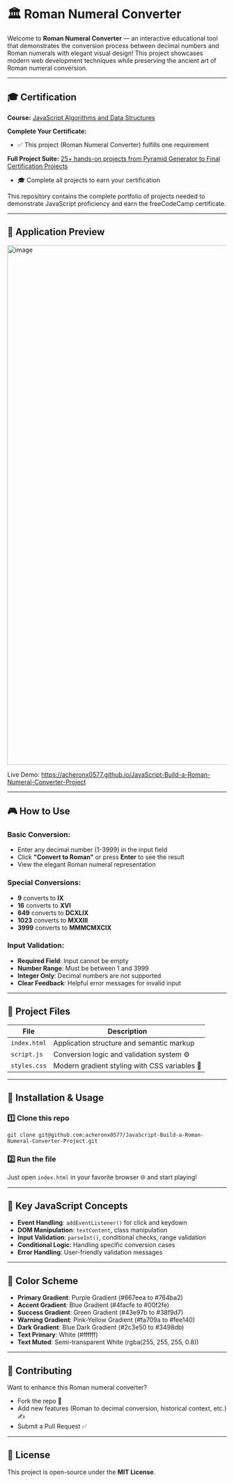 # 🏛️ Roman Numeral Converter

Welcome to **Roman Numeral Converter** — an interactive educational tool that demonstrates the conversion process between decimal numbers and Roman numerals with elegant visual design! This project showcases modern web development techniques while preserving the ancient art of Roman numeral conversion.

---

## 🎓 Certification

**Course:** [JavaScript Algorithms and Data Structures](https://www.freecodecamp.org/learn/javascript-algorithms-and-data-structures-v8)

**Complete Your Certificate:**
- ✅ This project (Roman Numeral Converter) fulfills one requirement

**Full Project Suite:** [25+ hands-on projects from Pyramid Generator to Final Certification Projects](https://github.com/acheronx0577/JavaScript-Algorithms-and-Data-Structures)
- 🎓 Complete all projects to earn your certification

This repository contains the complete portfolio of projects needed to demonstrate JavaScript proficiency and earn the freeCodeCamp certificate.

---

## 📸 Application Preview

<img width="1065" height="1191" alt="image" src="https://github.com/user-attachments/assets/72f98b60-7ca6-4469-bc9f-7abf7c7f6330" />

Live Demo: https://acheronx0577.github.io/JavaScript-Build-a-Roman-Numeral-Converter-Project

---

## 🎮 How to Use

### Basic Conversion:
- Enter any decimal number (1-3999) in the input field
- Click **"Convert to Roman"** or press **Enter** to see the result
- View the elegant Roman numeral representation

### Special Conversions:
- **9** converts to **IX**
- **16** converts to **XVI** 
- **649** converts to **DCXLIX**
- **1023** converts to **MXXIII**
- **3999** converts to **MMMCMXCIX**

### Input Validation:
- **Required Field**: Input cannot be empty
- **Number Range**: Must be between 1 and 3999
- **Integer Only**: Decimal numbers are not supported
- **Clear Feedback**: Helpful error messages for invalid input

---

## 🧩 Project Files

| File | Description |
|------|-------------|
| `index.html` | Application structure and semantic markup |
| `script.js` | Conversion logic and validation system ⚙️ |
| `styles.css` | Modern gradient styling with CSS variables 🎨 |

---

## 🧰 Installation & Usage

### 1️⃣ Clone this repo
```
git clone git@github.com:acheronx0577/JavaScript-Build-a-Roman-Numeral-Converter-Project.git
```

### 2️⃣ Run the file
Just open `index.html` in your favorite browser 🌐 and start playing!

---

## 🎯 Key JavaScript Concepts

- **Event Handling**: `addEventListener()` for click and keydown
- **DOM Manipulation**: `textContent`, class manipulation
- **Input Validation**: `parseInt()`, conditional checks, range validation
- **Conditional Logic**: Handling specific conversion cases
- **Error Handling**: User-friendly validation messages

---

## 🎨 Color Scheme

- **Primary Gradient**: Purple Gradient (#667eea to #764ba2)
- **Accent Gradient**: Blue Gradient (#4facfe to #00f2fe)
- **Success Gradient**: Green Gradient (#43e97b to #38f9d7)
- **Warning Gradient**: Pink-Yellow Gradient (#fa709a to #fee140)
- **Dark Gradient**: Blue Dark Gradient (#2c3e50 to #3498db)
- **Text Primary**: White (#ffffff)
- **Text Muted**: Semi-transparent White (rgba(255, 255, 255, 0.8))

---

## 🤝 Contributing

Want to enhance this Roman numeral converter?  
- Fork the repo 🍴  
- Add new features (Roman to decimal conversion, historical context, etc.) ✍️  
- Submit a Pull Request ✅  

---

## 📜 License

This project is open-source under the **MIT License**.
